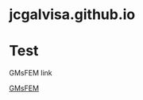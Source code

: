 # jcgalvisa.github.io

<h1> Test </h1>
        <p> GMsFEM link</p>
<html>
<body>


<a href="https://github.com/jcgalvisa/GMsFEM/blob/main/GMsFEM_Julia/gmsfemexplained.html" class="button">GMsFEM</a>

